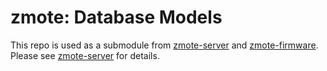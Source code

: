 # zmote: Database Models

This repo is used as a submodule from [zmote-server][1] and [zmote-firmware][2].  Please see [zmote-server][1] for details.


[1]: https://github.com/zmoteio/zmote-server
[2]: https://github.com/zmoteio/zmote-firmware
